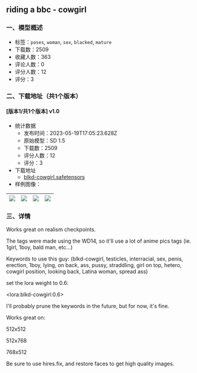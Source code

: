 ## riding a bbc - cowgirl
### 一、模型概述

- 标签：`poses`, `woman`, `sex`, `blacked`, `mature`
- 下载数：2509
- 收藏人数：363
- 评论人数：0
- 评分人数：12
- 评分：3

### 二、下载地址（共1个版本）

#### [版本1/共1个版本] v1.0

- 统计数据
  - 发布时间：2023-05-19T17:05:23.628Z
  - 原始模型：SD 1.5
  - 下载数：2509
  - 评分人数：12
  - 评分：3
- 下载地址
  - [blkd-cowgirl.safetensors](https://civitai.com/api/download/models/75137)
- 样例图像：

| <img src="https://image.civitai.com/xG1nkqKTMzGDvpLrqFT7WA/5bec5cb4-9500-4820-bae8-79854ceb1e16/width=450/839888.jpeg" /> | <img src="https://image.civitai.com/xG1nkqKTMzGDvpLrqFT7WA/d0033a43-358f-4345-948d-12dddd85fecd/width=450/839754.jpeg" /> | <img src="https://image.civitai.com/xG1nkqKTMzGDvpLrqFT7WA/318c26d2-35de-4455-8a8d-6806e6ff0e62/width=450/839742.jpeg" /> | <img src="https://image.civitai.com/xG1nkqKTMzGDvpLrqFT7WA/eda16113-04dd-4f25-a716-2a37ee98afc0/width=450/839745.jpeg" /> |
| ---- | ---- | ---- | ---- |


### 三、详情
<p>Works great on realism checkpoints.</p><p></p><p>The tags were made using the WD14, so it'll use a lot of anime pics tags (ie. 1girl, 1boy, bald man, etc...)</p><p></p><p>Keywords to use this guy: (blkd-cowgirl, testicles, interracial, sex, penis, erection, 1boy, lying, on back, ass, pussy, straddling, girl on top, hetero, cowgirl position, looking back, Latina woman, spread ass)</p><p></p><p>set the lora weight to 0.6:</p><p>&lt;lora:blkd-cowgirl:0.6&gt;</p><p></p><p>I'll probably prune the keywords in the future, but for now, it's fine.</p><p></p><p>Works great on:</p><p>512x512</p><p>512x768</p><p>768x512</p><p></p><p>Be sure to use hires.fix, and restore faces to get high quality images.</p><p></p>
